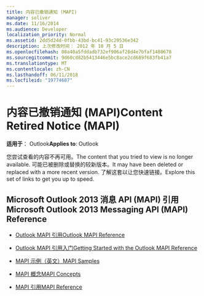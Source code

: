 ```yaml
---
title: 内容已撤销通知 (MAPI)
manager: soliver
ms.date: 11/16/2014
ms.audience: Developer
localization_priority: Normal
ms.assetid: 2dd5d24d-0fbb-43bd-bc41-93c29536e342
description: 上次修改时间： 2012 年 10 月 5 日
ms.openlocfilehash: 08a40a5fddadb732ef906af28d4e7bfaf1480678
ms.sourcegitcommit: 9d60cd82b5413446e5bc8ace2cd689f683fb41a7
ms.translationtype: MT
ms.contentlocale: zh-CN
ms.lasthandoff: 06/11/2018
ms.locfileid: "19774687"
---
```

# <a name="content-retired-notice-mapi"></a><span data-ttu-id="ffe4c-103">内容已撤销通知 (MAPI)</span><span class="sxs-lookup"><span data-stu-id="ffe4c-103">Content Retired Notice (MAPI)</span></span>


  
<span data-ttu-id="ffe4c-104">**适用于**： Outlook</span><span class="sxs-lookup"><span data-stu-id="ffe4c-104">**Applies to**: Outlook</span></span> 
  
<span data-ttu-id="ffe4c-105">您尝试查看的内容不再可用。</span><span class="sxs-lookup"><span data-stu-id="ffe4c-105">The content that you tried to view is no longer available.</span></span> <span data-ttu-id="ffe4c-106">可能已被删除或替换的较新版本。</span><span class="sxs-lookup"><span data-stu-id="ffe4c-106">It may have been deleted or replaced with a more recent version.</span></span> <span data-ttu-id="ffe4c-107">了解这套以让您快速链接。</span><span class="sxs-lookup"><span data-stu-id="ffe4c-107">Explore this set of links to get you up to speed.</span></span>
  
## <a name="microsoft-outlook-2013-messaging-api-mapi-reference"></a><span data-ttu-id="ffe4c-108">Microsoft Outlook 2013 消息 API (MAPI) 引用</span><span class="sxs-lookup"><span data-stu-id="ffe4c-108">Microsoft Outlook 2013 Messaging API (MAPI) Reference</span></span>

- [<span data-ttu-id="ffe4c-109">Outlook MAPI 引用</span><span class="sxs-lookup"><span data-stu-id="ffe4c-109">Outlook MAPI Reference</span></span>](outlook-mapi-reference.md)
    
- [<span data-ttu-id="ffe4c-110">Outlook MAPI 引用入门</span><span class="sxs-lookup"><span data-stu-id="ffe4c-110">Getting Started with the Outlook MAPI Reference</span></span>](getting-started-with-the-outlook-mapi-reference.md)
    
- [<span data-ttu-id="ffe4c-111">MAPI 示例（英文）</span><span class="sxs-lookup"><span data-stu-id="ffe4c-111">MAPI Samples</span></span>](mapi-samples.md)
    
- [<span data-ttu-id="ffe4c-112">MAPI 概念</span><span class="sxs-lookup"><span data-stu-id="ffe4c-112">MAPI Concepts</span></span>](mapi-concepts.md)
    
- [<span data-ttu-id="ffe4c-113">MAPI 引用</span><span class="sxs-lookup"><span data-stu-id="ffe4c-113">MAPI Reference</span></span>](mapi-reference.md)
    

